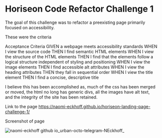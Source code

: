 # Horiseon Code Refactor Challenge 1

The goal of this challenge was to refactor a preexisting page primarily focused on accessibility.

These were the criteria

Acceptance Criteria
GIVEN a webpage meets accessibility standards
WHEN I view the source code
THEN I find semantic HTML elements
WHEN I view the structure of the HTML elements
THEN I find that the elements follow a logical structure independent of styling and positioning
WHEN I view the image elements
THEN I find accessible alt attributes
WHEN I view the heading attributes
THEN they fall in sequential order
WHEN I view the title element
THEN I find a concise, descriptive title

I believe this has been accomplished as, much of the css has been merged or moved, the html no long has generic divs, all the images have alt text, and the integrity of the site has been retained. 



Link to the page
https://naomi-eckhoff.github.io/horiseon-landing-page-challenge-1/



Screenshot of page

![naomi-eckhoff github io_urban-octo-telegram-NEckhoff_](https://user-images.githubusercontent.com/88948869/134784673-41f2c574-4e3c-40e4-a5d9-9fb7f9c1ca33.png)


